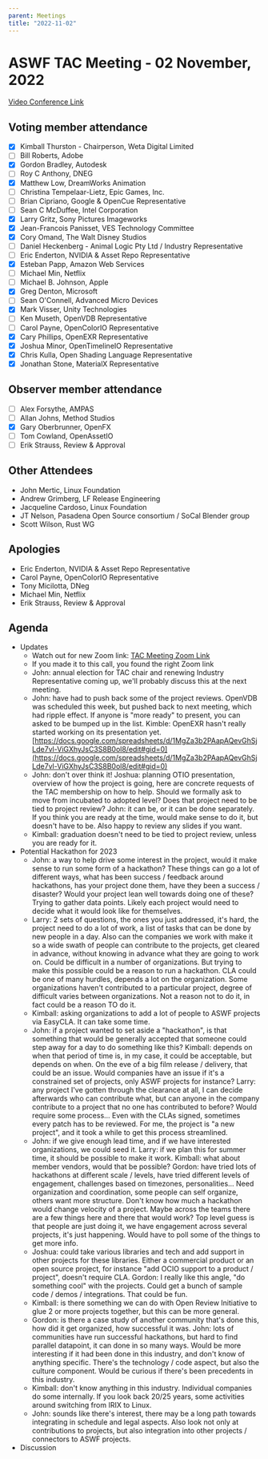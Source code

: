 ```yaml
---
parent: Meetings
title: "2022-11-02"
---
```


# **ASWF TAC Meeting - 02 November, 2022**

[Video Conference Link](https://zoom.us/j/97880950229?pwd=V3ZGM0RiK0dDSi9Ja0Z1ZitJZVB3dz09)

## Voting member attendance

* [x] Kimball Thurston - Chairperson, Weta Digital Limited
* [ ] Bill Roberts, Adobe
* [x] Gordon Bradley, Autodesk
* [ ] Roy C Anthony, DNEG
* [x] Matthew Low, DreamWorks Animation
* [ ] Christina Tempelaar-Lietz, Epic Games, Inc.
* [ ] Brian Cipriano, Google & OpenCue Representative
* [ ] Sean C McDuffee, Intel Corporation
* [x] Larry Gritz, Sony Pictures Imageworks
* [x] Jean-Francois Panisset, VES Technology Committee
* [x] Cory Omand, The Walt Disney Studios
* [ ] Daniel Heckenberg - Animal Logic Pty Ltd / Industry Representative
* [ ] Eric Enderton, NVIDIA & Asset Repo Representative
* [x] Esteban Papp, Amazon Web Services
* [ ] Michael Min, Netflix
* [ ] Michael B. Johnson, Apple
* [x] Greg Denton, Microsoft
* [ ] Sean O'Connell, Advanced Micro Devices
* [x] Mark Visser, Unity Technologies
* [ ] Ken Museth, OpenVDB Representative
* [ ] Carol Payne, OpenColorIO Representative
* [x] Cary Phillips, OpenEXR Representative
* [x] Joshua Minor, OpenTimelineIO Representative
* [x] Chris Kulla, Open Shading Language Representative
* [x] Jonathan Stone, MaterialX Representative

## Observer member attendance

* [ ] Alex Forsythe, AMPAS
* [ ] Allan Johns, Method Studios
* [x] Gary Oberbrunner, OpenFX
* [ ] Tom Cowland, OpenAssetIO
* [ ] Erik Strauss, Review & Approval

## Other Attendees

* John Mertic, Linux Foundation
* Andrew Grimberg, LF Release Engineering
* Jacqueline Cardoso, Linux Foundation
* JT Nelson, Pasadena Open Source consortium / SoCal Blender group
* Scott Wilson, Rust WG

## Apologies

* Eric Enderton, NVIDIA & Asset Repo Representative
* Carol Payne, OpenColorIO Representative
* Tony Micilotta, DNeg
* Michael Min, Netflix
* Erik Strauss, Review & Approval

## Agenda

* Updates
    * Watch out for new Zoom link: [TAC Meeting Zoom Link](https://zoom.us/j/97880950229?pwd=V3ZGM0RiK0dDSi9Ja0Z1ZitJZVB3dz09)
    * If you made it to this call, you found the right Zoom link
    * John: annual election for TAC chair and renewing Industry Representative coming up, we'll probably discuss this at the next meeting.
    * John: have had to push back some of the project reviews. OpenVDB was scheduled this week, but pushed back to next meeting, which had ripple effect. If anyone is "more ready" to present, you can asked to be bumped up in the list. Kimble: OpenEXR hasn't really started working on its presentation yet. [https://docs.google.com/spreadsheets/d/1MgZa3b2PAapAQevGhSjLde7vl-ViGXhyJsC3S8B0ol8/edit#gid=0](https://docs.google.com/spreadsheets/d/1MgZa3b2PAapAQevGhSjLde7vl-ViGXhyJsC3S8B0ol8/edit#gid=0)
    * John: don't over think it! Joshua: planning OTIO presentation, overview of how the project is going, here are concrete requests of the TAC membership on how to help. Should we formally ask to move from incubated to adopted level? Does that project need to be tied to project review? John: it can be, or it can be done separately. If you think you are ready at the time, would make sense to do it, but doesn't have to be. Also happy to review any slides if you want.
    * Kimball: graduation doesn't need to be tied to project review, unless you are ready for it.
* Potential Hackathon for 2023
    * John: a way to help drive some interest in the project, would it make sense to run some form of a hackathon? These things can go a lot of different ways, what has been success / feedback around hackathons, has your project done them, have they been a success / disaster? Would your project lean well towards doing one of these? Trying to gather data points. Likely each project would need to decide what it would look like for themselves.
    * Larry: 2 sets of questions, the ones you just addressed, it's hard, the project need to do a lot of work, a list of tasks that can be done by new people in a day. Also can the companies we work with make it so a wide swath of people can contribute to the projects, get cleared in advance, without knowing in advance what they are going to work on. Could be difficult in a number of organizations. But trying to make this possible could be a reason to run a hackathon. CLA could be one of many hurdles, depends a lot on the organization. Some organizations haven't contributed to a particular project, degree of difficult varies between organizations. Not a reason not to do it, in fact could be a reason TO do it.
    * Kimball: asking organizations to add a lot of people to ASWF projects via EasyCLA. It can take some time.
    * John: if a project wanted to set aside a "hackathon", is that something that would be generally accepted that someone could step away for a day to do something like this? Kimball: depends on when that period of time is, in my case, it could be acceptable, but depends on when. On the eve of a big film release / delivery, that could be an issue. Would companies have an issue if it's a constrained set of projects, only ASWF projects for instance? Larry: any project I've gotten through the clearance at all, I can decide afterwards who can contribute what, but can anyone in the company contribute to a project that no one has contributed to before? Would require some process... Even with the CLAs signed, sometimes every patch has to be reviewed. For me, the project is "a new project", and it took a while to get this process streamlined.
    * John: if we give enough lead time, and if we have interested organizations, we could seed it. Larry: if we plan this for summer time, it should be possible to make it work. Kimball: what about member vendors, would that be possible? Gordon: have tried lots of hackathons at different scale / levels, have tried different levels of engagement, challenges based on timezones, personalities... Need organization and coordination, some people can self organize, others want more structure. Don't know how much a hackathon would change velocity of a project. Maybe across the teams there are a few things here and there that would work? Top level guess is that people are just doing it, we have engagement across several projects, it's just happening. Would have to poll some of the things to get more info.
    * Joshua: could take various libraries and tech and add support in other projects for these libraries. Either a commercial product or an open source project, for instance "add OCIO support to a product / project", doesn't require CLA. Gordon: I really like this angle, "do something cool" with the projects. Could get a bunch of sample code / demos / integrations. That could be fun.
    * Kimball: is there something we can do with Open Review Initiative to glue 2 or more projects together, but this can be more general.
    * Gordon: is there a case study of another community that's done this, how did it get organized, how successful it was. John: lots of communities have run successful hackathons, but hard to find parallel datapoint, it can done in so many ways. Would be more interesting if it had been done in this industry, and don't know of anything specific. There's the technology / code aspect, but also the culture component. Would be curious if there's been precedents in this industry.
    * Kimball: don't know anything in this industry. Individual companies do some internally. If you look back 20/25 years, some activities around switching from IRIX to Linux.
    * John: sounds like there's interest, there may be a long path towards integrating in schedule and legal aspects. Also look not only at contributions to projects, but also integration into other projects / connectors to ASWF projects.
* Discussion
